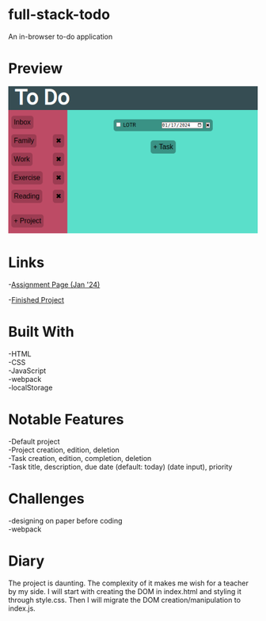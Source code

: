 # full-stack-todo
An in-browser to-do application

# Preview

<div align="center">
    <img src="./project-preview.png">
</div>

# Links

-[Assignment Page (Jan '24)](https://www.theodinproject.com/lessons/node-path-javascript-todo-list)

-[Finished Project](https://erreurdesyntaxe.github.io/full-stack-todo/)

# Built With

-HTML  
-CSS  
-JavaScript  
-webpack  
-localStorage  

# Notable Features

-Default project  
-Project creation, edition, deletion  
-Task creation, edition, completion, deletion  
-Task title, description, due date (default: today) (date input), priority  

# Challenges

-designing on paper before coding  
-webpack  

# Diary

The project is daunting. The complexity of it makes me wish for a teacher by
my side.  I will start with creating the DOM in index.html and styling it 
through style.css. Then I will migrate the DOM creation/manipulation to 
index.js.